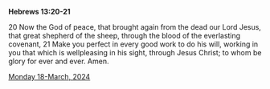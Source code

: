 **Hebrews 13:20-21**

20 Now the God of peace, that brought again from the dead our Lord Jesus, that great shepherd of the sheep, through the blood of the everlasting covenant, 21 Make you perfect in every good work to do his will, working in you that which is wellpleasing in his sight, through Jesus Christ; to whom be glory for ever and ever. Amen.

[Monday 18-March, 2024](https://getbible.life/kjv/Hebrews/13/20-21)
